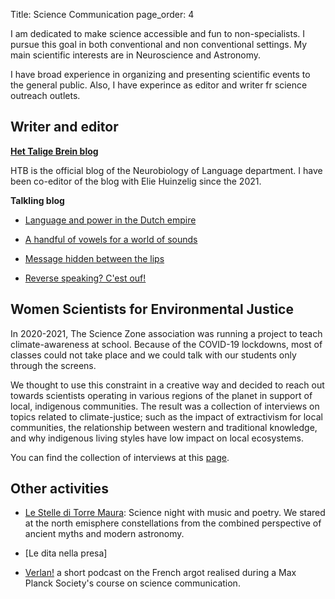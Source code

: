 Title: Science Communication
page_order: 4

I am dedicated to make science accessible and fun to non-specialists. I pursue this goal in both conventional and non conventional settings. My main scientific interests are in Neuroscience and Astronomy. 

I have broad experience in organizing and presenting scientific events to the general public. Also, I have experince as editor and writer fr science outreach outlets. 
 
## Writer and editor

__[Het Talige Brein blog](http://hettaligebrein.nl)__ <br>

HTB is the official blog of the Neurobiology of Language department.
I have been co-editor of the blog with Elie Huinzelig since the 2021. 

__Talkling blog__ <br>

- [Language and power in the Dutch empire](https://www.mpi-talkling.mpi.nl/?p=1485&lang=en)

- [A handful of vowels for a world of sounds](https://www.mpi-talkling.mpi.nl/?p=1093&lang=en)

- [Message hidden between the lips](https://www.mpi-talkling.mpi.nl/?p=585&lang=en)

- [Reverse speaking? C'est ouf!](https://www.mpi-talkling.mpi.nl/?p=83&lang=en)

## Women Scientists for Environmental Justice

In 2020-2021, The Science Zone association was running a project to teach climate-awareness at school. Because of the COVID-19 lockdowns, most of classes could not take place and we could talk with our students only through the screens. 

We thought to use this constraint in a creative way and decided to reach out towards scientists operating in various regions of the planet in support of local, indigenous communities. The result was a collection of interviews on topics related to climate-justice; such as the impact of extractivism for local communities, the relationship between western and traditional knowledge, and why indigenous living styles have low impact on local ecosystems.

You can find the collection of interviews at this [page](https://www.inventati.org/debris/ws4ej/index.html).



## Other activities

- [Le Stelle di Torre Maura](): Science night with music and poetry. We stared at the north emisphere constellations from the combined perspective of ancient myths and modern astronomy.

- [Le dita nella presa]


- [Verlan!]() a short podcast on the French argot realised during a Max Planck Society's course on science communication.



